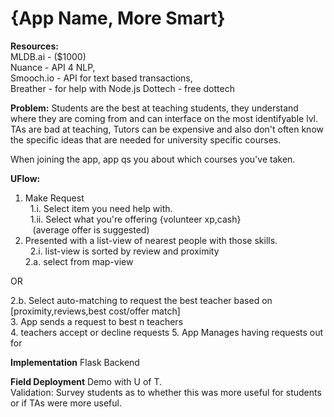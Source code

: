 # {App Name, More Smart}
**Resources:**  
MLDB.ai - ($1000)   
Nuance - API 4 NLP,   
Smooch.io - API for text based transactions,   
Breather - for help with Node.js
Dottech - free dottech

**Problem:** Students are the best at teaching students, they understand where they are coming from and can interface on the most identifyable lvl. TAs are bad at teaching, Tutors can be expensive and also don't often know the specific ideas that are needed for university specific courses. 

When joining the app, app qs you about which courses you've taken.

**UFlow:**  
1. Make Request  
&nbsp;&nbsp;1.i. Select item you need help with.  
&nbsp;&nbsp;1.ii. Select what you're offering {volunteer xp,cash}   
&nbsp;&nbsp;&nbsp;(average offer is suggested)  
2. Presented with a list-view of nearest people with those skills.  
&nbsp;&nbsp;2.i. list-view is sorted by review and proximity  
2.a. select from map-view    

OR 

2.b. Select auto-matching to request the best teacher based on [proximity,reviews,best cost/offer match]  
3. App sends a request to best n teachers  
4. teachers accept or decline requests
5. App Manages having requests out for 

**Implementation**
Flask Backend

**Field Deployment**
Demo with U of T.  
Validation: Survey students as to whether this was more useful for students or if TAs were more useful.